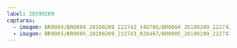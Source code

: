 ```yaml
---
label: 20190209
capturas:
  - imagem: BR0004/BR0004_20190209_222742_440708/BR0004_20190209_222742_440708_stack_233_meteors.jpg
  - imagem: BR0005/BR0005_20190209_222743_028467/BR0005_20190209_222743_028467_stack_126_meteors.jpg
---
```

